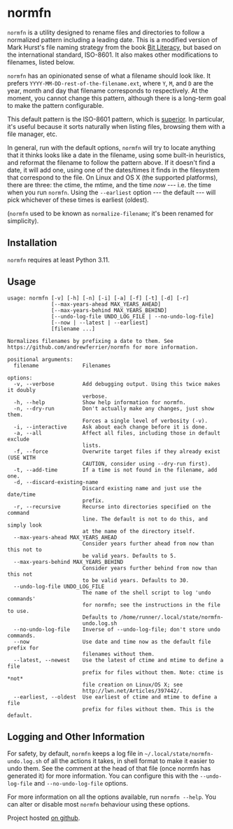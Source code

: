 # normfn

`normfn` is a utility designed to rename files and directories to
follow a normalized pattern including a leading date. This is a modified version
of Mark Hurst's file naming strategy from the book [Bit
Literacy](https://bitliteracy.com/), but based on the international standard,
ISO-8601. It also makes other modifications to filenames, listed below.

`normfn` has an opinionated sense of what a filename should look
like. It prefers `YYYY-MM-DD-rest-of-the-filename.ext`, where `Y`, `M`, and
`D` are the year, month and day that filename corresponds to respectively. At
the moment, you cannot change this pattern, although there is a long-term goal
to make the pattern configurable.

This default pattern is the ISO-8601 pattern, which is
[superior](https://xkcd.com/1179/). In particular, it's useful because it sorts
naturally when listing files, browsing them with a file manager, etc.

In general, run with the default options, `normfn` will try to locate anything
that it thinks looks like a date in the filename, using some built-in
heuristics, and reformat the filename to follow the pattern above. If it doesn't
find a date, it will add one, using one of the dates/times it finds in the
filesystem that correspond to the file. On Linux and OS X (the supported
platforms), there are three: the ctime, the mtime, and the time *now* --- i.e.
the time when you run `normfn`. Using the `--earliest` option --- the default
--- will pick whichever of these times is earliest (oldest).

(`normfn` used to be known as `normalize-filename`; it's been renamed
for simplicity).

## Installation

`normfn` requires at least Python 3.11.

## Usage

<!-- [START AUTO UPDATE] -->
<!-- Please keep comment here to allow auto-update -->
```
usage: normfn [-v] [-h] [-n] [-i] [-a] [-f] [-t] [-d] [-r]
              [--max-years-ahead MAX_YEARS_AHEAD]
              [--max-years-behind MAX_YEARS_BEHIND]
              [--undo-log-file UNDO_LOG_FILE | --no-undo-log-file]
              [--now | --latest | --earliest]
              [filename ...]

Normalizes filenames by prefixing a date to them. See
https://github.com/andrewferrier/normfn for more information.

positional arguments:
  filename              Filenames

options:
  -v, --verbose         Add debugging output. Using this twice makes it doubly
                        verbose.
  -h, --help            Show help information for normfn.
  -n, --dry-run         Don't actually make any changes, just show them.
                        Forces a single level of verbosity (-v).
  -i, --interactive     Ask about each change before it is done.
  -a, --all             Affect all files, including those in default exclude
                        lists.
  -f, --force           Overwrite target files if they already exist (USE WITH
                        CAUTION, consider using --dry-run first).
  -t, --add-time        If a time is not found in the filename, add one.
  -d, --discard-existing-name
                        Discard existing name and just use the date/time
                        prefix.
  -r, --recursive       Recurse into directories specified on the command
                        line. The default is not to do this, and simply look
                        at the name of the directory itself.
  --max-years-ahead MAX_YEARS_AHEAD
                        Consider years further ahead from now than this not to
                        be valid years. Defaults to 5.
  --max-years-behind MAX_YEARS_BEHIND
                        Consider years further behind from now than this not
                        to be valid years. Defaults to 30.
  --undo-log-file UNDO_LOG_FILE
                        The name of the shell script to log 'undo commands'
                        for normfn; see the instructions in the file to use.
                        Defaults to /home/runner/.local/state/normfn-
                        undo.log.sh
  --no-undo-log-file    Inverse of --undo-log-file; don't store undo commands.
  --now                 Use date and time now as the default file prefix for
                        filenames without them.
  --latest, --newest    Use the latest of ctime and mtime to define a file
                        prefix for files without them. Note: ctime is *not*
                        file creation on Linux/OS X; see
                        http://lwn.net/Articles/397442/.
  --earliest, --oldest  Use earliest of ctime and mtime to define a file
                        prefix for files without them. This is the default.

```
<!-- [END AUTO UPDATE] -->

## Logging and Other Information

For safety, by default, `normfn` keeps a log file in
`~/.local/state/normfn-undo.log.sh` of all the actions it takes, in
shell format to make it easier to undo them. See the comment at the head of that
file (once normfn has generated it) for more information. You can
configure this with the `--undo-log-file` and `--no-undo-log-file` options.

For more information on all the options available, run `normfn --help`. You can
alter or disable most `normfn` behaviour using these options.

Project hosted [on github](https://github.com/andrewferrier/normfn).
